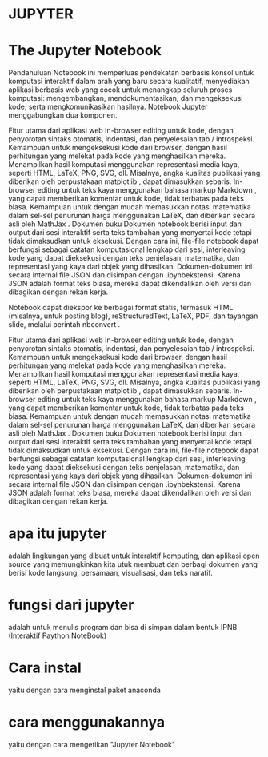 # JUPYTER

# The Jupyter Notebook 
Pendahuluan 
Notebook ini memperluas pendekatan berbasis konsol untuk komputasi interaktif dalam arah yang baru secara kualitatif, menyediakan aplikasi berbasis web yang cocok untuk menangkap seluruh proses komputasi: mengembangkan, mendokumentasikan, dan mengeksekusi kode, serta mengkomunikasikan hasilnya. Notebook Jupyter menggabungkan dua komponen.

Fitur utama dari aplikasi web 
In-browser editing untuk kode, dengan penyorotan sintaks otomatis, indentasi, dan penyelesaian tab / introspeksi.
Kemampuan untuk mengeksekusi kode dari browser, dengan hasil perhitungan yang melekat pada kode yang menghasilkan mereka.
Menampilkan hasil komputasi menggunakan representasi media kaya, seperti HTML, LaTeX, PNG, SVG, dll. Misalnya, angka kualitas publikasi yang diberikan oleh perpustakaan matplotlib , dapat dimasukkan sebaris.
In-browser editing untuk teks kaya menggunakan bahasa markup Markdown , yang dapat memberikan komentar untuk kode, tidak terbatas pada teks biasa.
Kemampuan untuk dengan mudah memasukkan notasi matematika dalam sel-sel penurunan harga menggunakan LaTeX, dan diberikan secara asli oleh MathJax .
Dokumen buku 
Dokumen notebook berisi input dan output dari sesi interaktif serta teks tambahan yang menyertai kode tetapi tidak dimaksudkan untuk eksekusi. Dengan cara ini, file-file notebook dapat berfungsi sebagai catatan komputasional lengkap dari sesi, interleaving kode yang dapat dieksekusi dengan teks penjelasan, matematika, dan representasi yang kaya dari objek yang dihasilkan. Dokumen-dokumen ini secara internal file JSON dan disimpan dengan .ipynbekstensi. Karena JSON adalah format teks biasa, mereka dapat dikendalikan oleh versi dan dibagikan dengan rekan kerja.

Notebook dapat diekspor ke berbagai format statis, termasuk HTML (misalnya, untuk posting blog), reStructuredText, LaTeX, PDF, dan tayangan slide, melalui perintah nbconvert .

Fitur utama dari aplikasi web 
In-browser editing untuk kode, dengan penyorotan sintaks otomatis, indentasi, dan penyelesaian tab / introspeksi.
Kemampuan untuk mengeksekusi kode dari browser, dengan hasil perhitungan yang melekat pada kode yang menghasilkan mereka.
Menampilkan hasil komputasi menggunakan representasi media kaya, seperti HTML, LaTeX, PNG, SVG, dll. Misalnya, angka kualitas publikasi yang diberikan oleh perpustakaan matplotlib , dapat dimasukkan sebaris.
In-browser editing untuk teks kaya menggunakan bahasa markup Markdown , yang dapat memberikan komentar untuk kode, tidak terbatas pada teks biasa.
Kemampuan untuk dengan mudah memasukkan notasi matematika dalam sel-sel penurunan harga menggunakan LaTeX, dan diberikan secara asli oleh MathJax .
Dokumen buku 
Dokumen notebook berisi input dan output dari sesi interaktif serta teks tambahan yang menyertai kode tetapi tidak dimaksudkan untuk eksekusi. Dengan cara ini, file-file notebook dapat berfungsi sebagai catatan komputasional lengkap dari sesi, interleaving kode yang dapat dieksekusi dengan teks penjelasan, matematika, dan representasi yang kaya dari objek yang dihasilkan. Dokumen-dokumen ini secara internal file JSON dan disimpan dengan .ipynbekstensi. Karena JSON adalah format teks biasa, mereka dapat dikendalikan oleh versi dan dibagikan dengan rekan kerja.

# apa itu jupyter
  adalah lingkungan yang dibuat untuk interaktif komputing, dan aplikasi open source yang memungkinkan kita utuk membuat dan berbagi dokumen yang berisi kode langsung, persamaan, visualisasi, dan teks naratif.
  
# fungsi dari jupyter 
  adalah untuk menulis program dan bisa di simpan dalam bentuk IPNB (Interaktif Paython NoteBook)
  
# Cara instal 
  yaitu dengan cara menginstal paket anaconda
  
# cara menggunakannya
  yaitu dengan cara mengetikan "Jupyter Notebook"

